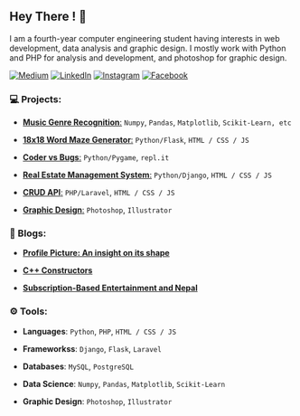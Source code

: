 ## Hey There ! :wave:

I am a fourth-year computer engineering student having interests in web development, data analysis and graphic design. I mostly work with Python and PHP for analysis and development, and photoshop for graphic design.

 [![Medium](https://img.shields.io/static/v1.svg?label=&message=Medium&logo=Medium&style=flat&color=black)](https://medium.com/@drishtantregmi777)
 [![LinkedIn](https://img.shields.io/static/v1.svg?label=&message=LinkedIn&logo=linkedin&style=flat&color=black)](https://www.linkedin.com/in/drishtant-regmi-a4a237189/)
 [![Instagram](https://img.shields.io/static/v1.svg?label=&message=Instagram&logo=Instagram&style=flat&color=black)](https://www.instagram.com/drishtantt)
 [![Facebook](https://img.shields.io/static/v1.svg?label=&message=Facebook&logo=Facebook&style=flat&color=black)](https://www.facebook.com/drishtantregmi1/)
 


### :computer: Projects:

- <a href="https://github.com/Drishtantr/Music-Classification">**Music Genre Recognition**:</a> `Numpy`, `Pandas`, `Matplotlib`, `Scikit-Learn, etc`

- <a href="https://github.com/Drishtantr/Word-Maze-Generator">**18x18 Word Maze Generator**:</a> `Python/Flask`, `HTML / CSS / JS`

- <a href="https://github.com/Drishtantr/Coder-vs-Bugs-Pygame">**Coder vs Bugs**:</a> `Python/Pygame`, `repl.it`

- <a href="https://github.com/Drishtantr/RealEstate2018">**Real Estate Management System**:</a> `Python/Django`, `HTML / CSS / JS`

- <a href="https://github.com/Drishtantr/Notes-Keeper">**CRUD API**:</a>  `PHP/Laravel`, `HTML / CSS / JS`

- <a href="https://drive.google.com/drive/folders/18B75oJ3G9lIxCEml87Kj6L9ScLIdLXQL" target="_blank">**Graphic Design**:</a> `Photoshop`, `Illustrator`
	

### :page_with_curl: Blogs:

- <a href="https://medium.com/@drishtantregmi777/profile-picture-an-insight-on-its-shape-e4988f7d7b30">**Profile Picture: An insight on its shape**</a>

- <a href="https://medium.com/@drishtantregmi777/c-constructors-494c87b42c8e">**C++ Constructors**</a>

- <a href="https://medium.com/@drishtantregmi777/subscription-based-entertainment-and-nepal-918891f2c0a6">**Subscription-Based Entertainment and Nepal**</a>



### :gear: Tools:

- **Languages**: `Python`, `PHP`, `HTML / CSS / JS`

- **Frameworkss**: `Django`, `Flask`, `Laravel`

- **Databases**: `MySQL`, `PostgreSQL`

- **Data Science**: `Numpy`, `Pandas`, `Matplotlib`, `Scikit-Learn`

- **Graphic Design**: `Photoshop`, `Illustrator`

